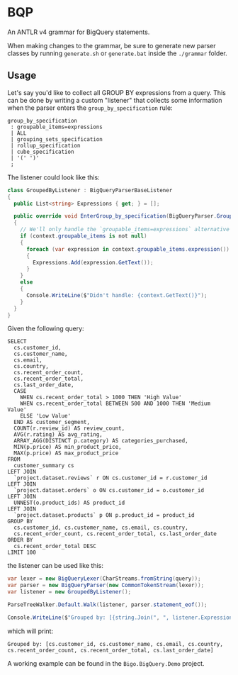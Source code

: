 # BQP

An ANTLR v4 grammar for BigQuery statements.

When making changes to the grammar, be sure to generate new parser classes
by running `generate.sh` or `generate.bat` inside the `./grammar` folder.

## Usage

Let's say you'd like to collect all GROUP BY expressions from a query. This
can be done by writing a custom "listener" that collects some information 
when the parser enters the `group_by_specification` rule:

```antlrv4
group_by_specification
 : groupable_items=expressions
 | ALL
 | grouping_sets_specification
 | rollup_specification
 | cube_specification
 | '(' ')'
 ;
```

The listener could look like this:

```csharp
class GroupedByListener : BigQueryParserBaseListener
{
  public List<string> Expressions { get; } = [];

  public override void EnterGroup_by_specification(BigQueryParser.Group_by_specificationContext context)
  {
    // We'll only handle the `groupable_items=expressions` alternative
    if (context.groupable_items is not null)
    {
      foreach (var expression in context.groupable_items.expression())
      {
        Expressions.Add(expression.GetText());
      }
    }
    else
    {
      Console.WriteLine($"Didn't handle: {context.GetText()}");
    }
  }
}
```

Given the following query:

```bigquery
SELECT
  cs.customer_id,
  cs.customer_name,
  cs.email,
  cs.country,
  cs.recent_order_count,
  cs.recent_order_total,
  cs.last_order_date,
  CASE
    WHEN cs.recent_order_total > 1000 THEN 'High Value'
    WHEN cs.recent_order_total BETWEEN 500 AND 1000 THEN 'Medium Value'
    ELSE 'Low Value'
  END AS customer_segment,
  COUNT(r.review_id) AS review_count,
  AVG(r.rating) AS avg_rating,
  ARRAY_AGG(DISTINCT p.category) AS categories_purchased,
  MIN(p.price) AS min_product_price,
  MAX(p.price) AS max_product_price
FROM
  customer_summary cs
LEFT JOIN
  `project.dataset.reviews` r ON cs.customer_id = r.customer_id
LEFT JOIN
  `project.dataset.orders` o ON cs.customer_id = o.customer_id
LEFT JOIN
  UNNEST(o.product_ids) AS product_id
LEFT JOIN
  `project.dataset.products` p ON p.product_id = product_id
GROUP BY
  cs.customer_id, cs.customer_name, cs.email, cs.country,
  cs.recent_order_count, cs.recent_order_total, cs.last_order_date
ORDER BY
  cs.recent_order_total DESC
LIMIT 100
```

the listener can be used like this:

```csharp
var lexer = new BigQueryLexer(CharStreams.fromString(query));
var parser = new BigQueryParser(new CommonTokenStream(lexer));
var listener = new GroupedByListener();

ParseTreeWalker.Default.Walk(listener, parser.statement_eof());

Console.WriteLine($"Grouped by: [{string.Join(", ", listener.Expressions)}]");
```

which will print:

```text
Grouped by: [cs.customer_id, cs.customer_name, cs.email, cs.country, cs.recent_order_count, cs.recent_order_total, cs.last_order_date]
```

A working example can be found in the `Bigo.BigQuery.Demo` project.